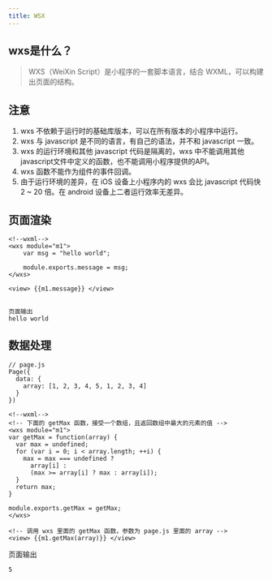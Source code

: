 ```yaml
---
title: WSX
---
```


## wxs是什么？
> WXS（WeiXin Script）是小程序的一套脚本语言，结合 WXML，可以构建出页面的结构。
## 注意
1. wxs 不依赖于运行时的基础库版本，可以在所有版本的小程序中运行。
1. wxs 与 javascript 是不同的语言，有自己的语法，并不和 javascript 一致。
1. wxs 的运行环境和其他 javascript 代码是隔离的，wxs 中不能调用其他 javascript文件中定义的函数，也不能调用小程序提供的API。
1. wxs 函数不能作为组件的事件回调。
1. 由于运行环境的差异，在 iOS 设备上小程序内的 wxs 会比 javascript 代码快 2 ~ 20 倍。在 android 设备上二者运行效率无差异。


## 页面渲染

```
<!--wxml-->
<wxs module="m1">
    var msg = "hello world";

    module.exports.message = msg;
</wxs>

<view> {{m1.message}} </view>


页面输出
hello world
```

## 数据处理

```
// page.js
Page({
  data: {
    array: [1, 2, 3, 4, 5, 1, 2, 3, 4]
  }
})
```

```
<!--wxml-->
<!-- 下面的 getMax 函数，接受一个数组，且返回数组中最大的元素的值 -->
<wxs module="m1">
var getMax = function(array) {
  var max = undefined;
  for (var i = 0; i < array.length; ++i) {
    max = max === undefined ? 
      array[i] : 
      (max >= array[i] ? max : array[i]);
  }
  return max;
}

module.exports.getMax = getMax;
</wxs>

<!-- 调用 wxs 里面的 getMax 函数，参数为 page.js 里面的 array -->
<view> {{m1.getMax(array)}} </view>
```
页面输出

```
5
```


